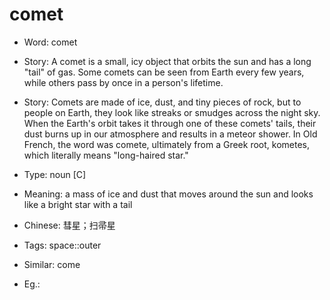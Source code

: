 # comet

- Word: comet
- Story: A comet is a small, icy object that orbits the sun and has a long "tail" of gas. Some comets can be seen from Earth every few years, while others pass by once in a person's lifetime.
- Story: Comets are made of ice, dust, and tiny pieces of rock, but to people on Earth, they look like streaks or smudges across the night sky. When the Earth's orbit takes it through one of these comets' tails, their dust burns up in our atmosphere and results in a meteor shower. In Old French, the word was comete, ultimately from a Greek root, kometes, which literally means "long-haired star."

- Type: noun [C]
- Meaning: a mass of ice and dust that moves around the sun and looks like a bright star with a tail
- Chinese: 彗星；扫帚星
- Tags: space::outer
- Similar: come
- Eg.: 


